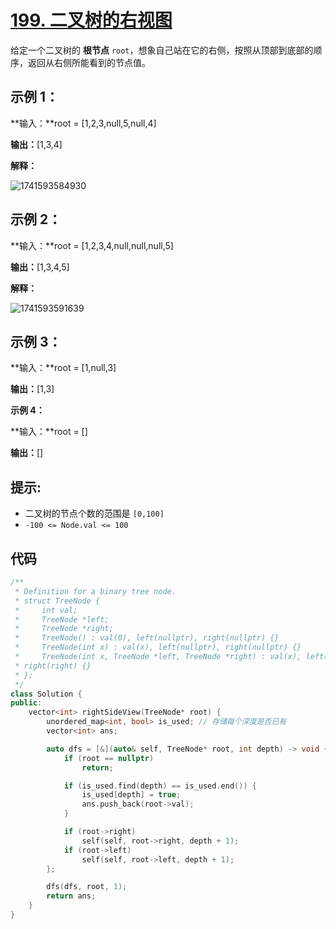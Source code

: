 # [199. 二叉树的右视图](https://leetcode.cn/problems/binary-tree-right-side-view/)

给定一个二叉树的 **根节点** `root`，想象自己站在它的右侧，按照从顶部到底部的顺序，返回从右侧所能看到的节点值。

## **示例 1：**

**输入：**root = [1,2,3,null,5,null,4]

**输出：**[1,3,4]

**解释：**

![1741593584930](https://gitee.com/chen-houchao/images/raw/master/202503101559078.jpg)

## **示例 2：**

**输入：**root = [1,2,3,4,null,null,null,5]

**输出：**[1,3,4,5]

**解释：**

![1741593591639](https://gitee.com/chen-houchao/images/raw/master/202503101559468.jpg)

## **示例 3：**

**输入：**root = [1,null,3]

**输出：**[1,3]

**示例 4：**

**输入：**root = []

**输出：**[]

## **提示:**

- 二叉树的节点个数的范围是 `[0,100]`
- `-100 <= Node.val <= 100` 

## 代码

```cpp
/**
 * Definition for a binary tree node.
 * struct TreeNode {
 *     int val;
 *     TreeNode *left;
 *     TreeNode *right;
 *     TreeNode() : val(0), left(nullptr), right(nullptr) {}
 *     TreeNode(int x) : val(x), left(nullptr), right(nullptr) {}
 *     TreeNode(int x, TreeNode *left, TreeNode *right) : val(x), left(left),
 * right(right) {}
 * };
 */
class Solution {
public:
    vector<int> rightSideView(TreeNode* root) {
        unordered_map<int, bool> is_used; // 存储每个深度是否已有
        vector<int> ans;

        auto dfs = [&](auto& self, TreeNode* root, int depth) -> void {
            if (root == nullptr)
                return;

            if (is_used.find(depth) == is_used.end()) {
                is_used[depth] = true;
                ans.push_back(root->val);
            }

            if (root->right)
                self(self, root->right, depth + 1);
            if (root->left)
                self(self, root->left, depth + 1);
        };

        dfs(dfs, root, 1);
        return ans;
    }
}
```

